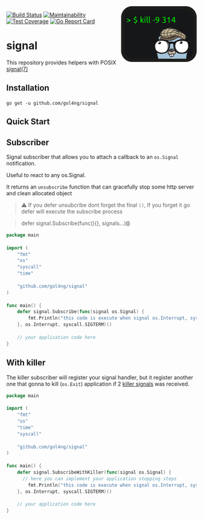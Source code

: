 <img src="logo.png" alt="gol4ng/signal: simple POSIX signal subscriber" title="simple POSIX signal subscriber" align="right" width="200px">

[![Build Status](https://travis-ci.com/gol4ng/signal.svg?branch=master)](https://travis-ci.com/gol4ng/signal)
[![Maintainability](https://api.codeclimate.com/v1/badges/67b0678ef69a37037689/maintainability)](https://codeclimate.com/github/gol4ng/signal/maintainability)
[![Test Coverage](https://api.codeclimate.com/v1/badges/67b0678ef69a37037689/test_coverage)](https://codeclimate.com/github/gol4ng/signal/test_coverage)
[![Go Report Card](https://goreportcard.com/badge/github.com/gol4ng/signal)](https://goreportcard.com/report/github.com/gol4ng/signal)

# signal
This repository provides helpers with POSIX [signal(7)](http://man7.org/linux/man-pages/man7/signal.7.html)

## Installation

`go get -u github.com/gol4ng/signal`

## Quick Start

## Subscriber
Signal subscriber that allows you to attach a callback to an `os.Signal` notification.

Useful to react to any os.Signal.

It returns an `unsubscribe` function that can gracefully stop some http server and clean allocated object

> :warning: If you defer unsubcribe dont forget the final `()`, If you forget it go defer will execute the subscribe process

> defer signal.Subscribe(func(){}, signals...)**()**

```go
package main

import (
	"fmt"
	"os"
	"syscall"
	"time"

	"github.com/gol4ng/signal"
)

func main() {
	defer signal.Subscribe(func(signal os.Signal) {
		fmt.Println("this code is execute when signal os.Interrupt, syscall.SIGTERM was received")
	}, os.Interrupt, syscall.SIGTERM)()

    // your application code here
}
```

## With killer

The killer subscriber will register your signal handler, 
but it register another one that gonna to kill (`os.Exit`) application if 2 [killer signals](killer_subscriber.go#L9) was received.

```go
package main

import (
	"fmt"
	"os"
	"time"
	"syscall"

	"github.com/gol4ng/signal"
)

func main() {
    defer signal.SubscribeWithKiller(func(signal os.Signal) {
      // here you can implement your application stopping steps
		fmt.Println("this code is execute when signal os.Interrupt, syscall.SIGTERM was received")
    }, os.Interrupt, syscall.SIGTERM)()

    // your application code here
}
```
